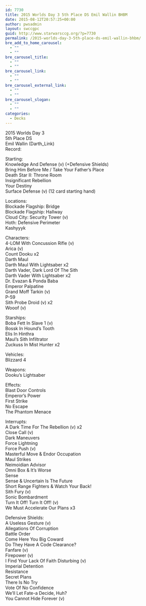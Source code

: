 ```yaml
---
id: 7730
title: 2015 Worlds Day 3 5th Place DS Emil Wallin BHBM
date: 2015-08-12T20:57:25+00:00
author: pwsadmin
layout: swccgpc
guid: http://www.starwarsccg.org/?p=7730
permalink: /2015-worlds-day-3-5th-place-ds-emil-wallin-bhbm/
bre_add_to_home_carousel:
  - ""
  - ""
bre_carousel_title:
  - ""
  - ""
bre_carousel_link:
  - ""
  - ""
bre_carousel_external_link:
  - ""
  - ""
bre_carousel_slogan:
  - ""
  - ""
categories:
  - Decks
---
```

2015 Worlds Day 3  
5th Place DS  
Emil Wallin (Darth_Link)  
Record:

Starting:  
Knowledge And Defense (v) (+Defensive Shields)  
Bring Him Before Me / Take Your Father&#8217;s Place  
Death Star II: Throne Room  
Insignificant Rebellion  
Your Destiny  
Surface Defense (v) (12 card starting hand)

Locations:  
Blockade Flagship: Bridge  
Blockade Flagship: Hallway  
Cloud City: Security Tower (v)  
Hoth: Defensive Perimeter  
Kashyyyk

Characters:  
4-LOM With Concussion Rifle (v)  
Arica (v)  
Count Dooku x2  
Darth Maul  
Darth Maul With Lightsaber x2  
Darth Vader, Dark Lord Of The Sith  
Darth Vader With Lightsaber x2  
Dr. Evazan & Ponda Baba  
Emperor Palpatine  
Grand Moff Tarkin (v)  
P-59  
Sith Probe Droid (v) x2  
Wooof (v)

Starships:  
Boba Fett In Slave 1 (v)  
Bossk In Hound&#8217;s Tooth  
Elis In Hinthra  
Maul&#8217;s Sith Infiltrator  
Zuckuss In Mist Hunter x2

Vehicles:  
Blizzard 4

Weapons:  
Dooku&#8217;s Lightsaber

Effects:  
Blast Door Controls  
Emperor&#8217;s Power  
First Strike  
No Escape  
The Phantom Menace

Interrupts:  
A Dark Time For The Rebellion (v) x2  
Close Call (v)  
Dark Maneuvers  
Force Lightning  
Force Push (v)  
Masterful Move & Endor Occupation  
Maul Strikes  
Neimoidian Advisor  
Omni Box & It&#8217;s Worse  
Sense  
Sense & Uncertain Is The Future  
Short Range Fighters & Watch Your Back!  
Sith Fury (v)  
Sonic Bombardment  
Turn It Off! Turn It Off! (v)  
We Must Accelerate Our Plans x3

Defensive Shields:  
A Useless Gesture (v)  
Allegations Of Corruption  
Battle Order  
Come Here You Big Coward  
Do They Have A Code Clearance?  
Fanfare (v)  
Firepower (v)  
I Find Your Lack Of Faith Disturbing (v)  
Imperial Detention  
Resistance  
Secret Plans  
There Is No Try  
Vote Of No Confidence  
We&#8217;ll Let Fate-a Decide, Huh?  
You Cannot Hide Forever (v)